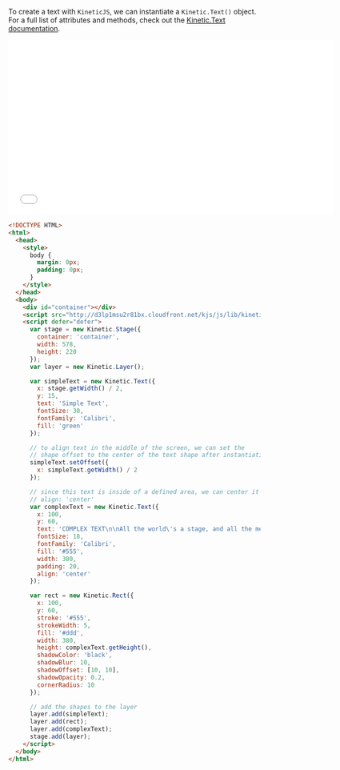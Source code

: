 To create a text with `KineticJS`, we can instantiate a `Kinetic.Text()` object.  For a full list of attributes and methods, check out the [Kinetic.Text documentation](http://kineticjs.com/docs/Kinetic.Text.html).

<iframe width="650" height="350" src="../Examples/Shapes/Text.html" frameborder="0" allowfullscreen></iframe>

```html
<!DOCTYPE HTML>
<html>
  <head>
    <style>
      body {
        margin: 0px;
        padding: 0px;
      }
    </style>
  </head>
  <body>
    <div id="container"></div>
    <script src="http://d3lp1msu2r81bx.cloudfront.net/kjs/js/lib/kinetic-v5.1.0.min.js"></script>
    <script defer="defer">
      var stage = new Kinetic.Stage({
        container: 'container',
        width: 578,
        height: 220
      });
      var layer = new Kinetic.Layer();

      var simpleText = new Kinetic.Text({
        x: stage.getWidth() / 2,
        y: 15,
        text: 'Simple Text',
        fontSize: 30,
        fontFamily: 'Calibri',
        fill: 'green'
      });

      // to align text in the middle of the screen, we can set the
      // shape offset to the center of the text shape after instantiating it
      simpleText.setOffset({
        x: simpleText.getWidth() / 2
      });

      // since this text is inside of a defined area, we can center it using
      // align: 'center'
      var complexText = new Kinetic.Text({
        x: 100,
        y: 60,
        text: 'COMPLEX TEXT\n\nAll the world\'s a stage, and all the men and women merely players. They have their exits and their entrances.',
        fontSize: 18,
        fontFamily: 'Calibri',
        fill: '#555',
        width: 380,
        padding: 20,
        align: 'center'
      });

      var rect = new Kinetic.Rect({
        x: 100,
        y: 60,
        stroke: '#555',
        strokeWidth: 5,
        fill: '#ddd',
        width: 380,
        height: complexText.getHeight(),
        shadowColor: 'black',
        shadowBlur: 10,
        shadowOffset: [10, 10],
        shadowOpacity: 0.2,
        cornerRadius: 10
      });

      // add the shapes to the layer
      layer.add(simpleText);
      layer.add(rect);
      layer.add(complexText);
      stage.add(layer);
    </script>
  </body>
</html>
```